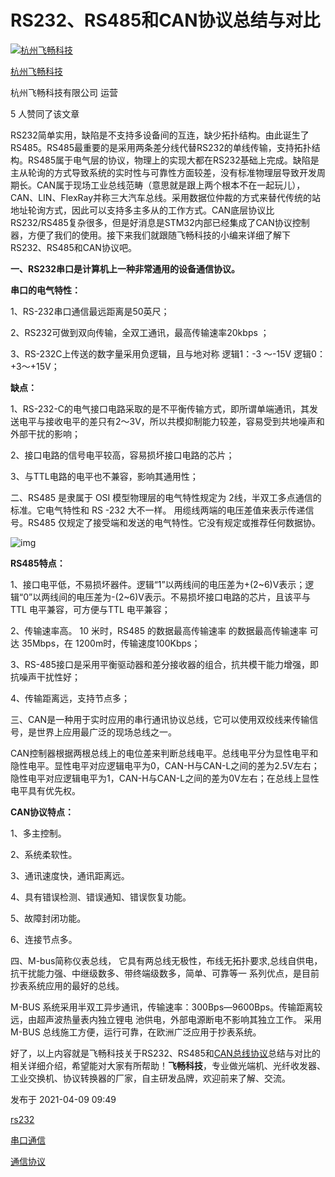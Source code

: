 # RS232、RS485和CAN协议总结与对比

[![杭州飞畅科技](https://picx.zhimg.com/v2-64ddd266fe79b6487382e1c5eae59824_l.jpg?source=172ae18b)](https://www.zhihu.com/people/fctel)

[杭州飞畅科技](https://www.zhihu.com/people/fctel)[](https://www.zhihu.com/question/48510028)

杭州飞畅科技有限公司 运营

5 人赞同了该文章

RS232简单实用，缺陷是不支持多设备间的互连，缺少拓扑结构。由此诞生了RS485。RS485最重要的是采用两条差分线代替RS232的单线传输，支持拓扑结构。RS485属于电气层的协议，物理上的实现大都在RS232基础上完成。缺陷是主从轮询的方式导致系统的实时性与可靠性方面较差，没有标准物理层导致开发周期长。CAN属于现场工业总线范畴（意思就是跟上两个根本不在一起玩儿），CAN、LIN、FlexRay并称三大汽车总线。采用数据位仲裁的方式来替代传统的站地址轮询方式，因此可以支持多主多从的工作方式。CAN底层协议比RS232/RS485复杂很多，但是好消息是STM32内部已经集成了CAN协议控制器，方便了我们的使用。接下来我们就跟随飞畅科技的小编来详细了解下RS232、RS485和CAN协议吧。

**一、RS232串口是计算机上一种非常通用的设备通信协议。**

**串口的电气特性：**

1、RS-232串口通信最远距离是50英尺；

2、RS232可做到双向传输，全双工通讯，最高传输速率20kbps ；

3、RS-232C上传送的数字量采用负逻辑，且与地对称 逻辑1：-3 ～-15V 逻辑0：+3～+15V；

**缺点：**

1、RS-232-C的电气接口电路采取的是不平衡传输方式，即所谓单端通讯，其发送电平与接收电平的差只有2～3V，所以共模抑制能力较差，容易受到共地噪声和外部干扰的影响；

2、接口电路的信号电平较高，容易损坏接口电路的芯片；

3、与TTL电路的电平也不兼容，影响其通用性；

二、RS485 是隶属于 OSI 模型物理层的电气特性规定为 2线，半双工多点通信的标准。它电气特性和 RS -232 大不一样。 用缆线两端的电压差值来表示传递信号。RS485 仅规定了接受端和发送的电气特性。它没有规定或推荐任何数据协。

![img](https://pic3.zhimg.com/80/v2-0d253bd35a93e0fc26f5521bf361f716_720w.webp)

**RS485特点：**

1、接口电平低，不易损坏器件。逻辑“1”以两线间的电压差为+(2~6)V表示；逻辑“0”以两线间的电压差为-(2~6)V表示。不易损坏接口电路的芯片，且该平与 TTL 电平兼容，可方便与TTL 电平兼容；

2、传输速率高。 10 米时，RS485 的数据最高传输速率 的数据最高传输速率 可达 35Mbps，在 1200m时，传输速度100Kbps；

3、RS-485接口是采用平衡驱动器和差分接收器的组合，抗共模干能力增强，即抗噪声干扰性好；

4、传输距离远，支持节点多；

三、CAN是一种用于实时应用的串行通讯协议总线，它可以使用双绞线来传输信号，是世界上应用最广泛的现场总线之一。

CAN控制器根据两根总线上的电位差来判断总线电平。总线电平分为显性电平和隐性电平。显性电平对应逻辑电平为0，CAN-H与CAN-L之间的差为2.5V左右；隐性电平对应逻辑电平为1，CAN-H与CAN-L之间的差为0V左右；在总线上显性电平具有优先权。

**CAN协议特点：**

1、多主控制。

2、系统柔软性。

3、通讯速度快，通讯距离远。

4、具有错误检测、错误通知、错误恢复功能。

5、故障封闭功能。

6、连接节点多。

四、M-bus简称仪表总线， 它具有两总线无极性，布线无拓扑要求,总线自供电，抗干扰能力强、中继级数多、带终端级数多，简单、可靠等一 系列优点，是目前抄表系统应用的最好的总线。

M-BUS 系统采用半双工异步通讯，传输速率：300Bps—9600Bps。传输距离较远，由超声波热量表内独立锂电 池供电，外部电源断电不影响其独立工作。 采用 M-BUS 总线施工方便，运行可靠，在欧洲广泛应用于抄表系统。

好了，以上内容就是飞畅科技关于RS232、RS485和[CAN总线协议](https://link.zhihu.com/?target=http%3A//www.futuretel.com.cn/product/cxjk_xczxxl/xczxgdj/)总结与对比的相关详细介绍，希望能对大家有所帮助！**飞畅科技**，专业做光端机、光纤收发器、工业交换机、协议转换器的厂家，自主研发品牌，欢迎前来了解、交流。

发布于 2021-04-09 09:49



[rs232](https://www.zhihu.com/topic/19691240)

[串口通信](https://www.zhihu.com/topic/19643862)

[通信协议](https://www.zhihu.com/topic/19831091)